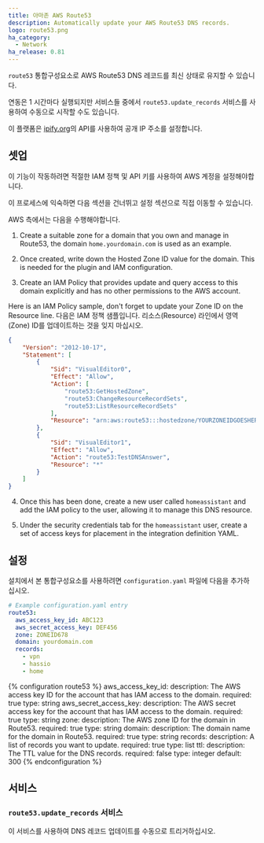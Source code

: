 ```yaml
---
title: 아마존 AWS Route53
description: Automatically update your AWS Route53 DNS records.
logo: route53.png
ha_category:
  - Network
ha_release: 0.81
---
```


`route53` 통합구성요소로 AWS Route53 DNS 레코드를 최신 상태로 유지할 수 있습니다.

연동은 1 시간마다 실행되지만 서비스들 중에서 `route53.update_records` 서비스를 사용하여 수동으로 시작할 수도 있습니다.

이 플랫폼은 [ipify.org](https://www.ipify.org/)의 API를 사용하여 공개 IP 주소를 설정합니다.

## 셋업

이 기능이 작동하려면 적절한 IAM 정책 및 API 키를 사용하여 AWS 계정을 설정해야합니다.

이 프로세스에 익숙하면 다음 섹션을 건너뛰고 설정 섹션으로 직접 이동할 수 있습니다.

AWS 측에서는 다음을 수행해야합니다.

1. Create a suitable zone for a domain that you own and manage in Route53, the domain `home.yourdomain.com` is used as an example.

2. Once created, write down the Hosted Zone ID value for the domain. This is needed for the plugin and IAM configuration.

3. Create an IAM Policy that provides update and query access to this domain explicitly and has no other permissions to the AWS account.

Here is an IAM Policy sample, don't forget to update your Zone ID on the Resource line.
다음은 IAM 정책 샘플입니다. 리소스(Resource) 라인에서 영역(Zone) ID를 업데이트하는 것을 잊지 마십시오.

```json
{
    "Version": "2012-10-17",
    "Statement": [
        {
            "Sid": "VisualEditor0",
            "Effect": "Allow",
            "Action": [
                "route53:GetHostedZone",
                "route53:ChangeResourceRecordSets",
                "route53:ListResourceRecordSets"
            ],
            "Resource": "arn:aws:route53:::hostedzone/YOURZONEIDGOESHERE"
        },
        {
            "Sid": "VisualEditor1",
            "Effect": "Allow",
            "Action": "route53:TestDNSAnswer",
            "Resource": "*"
        }
    ]
}
```

4. Once this has been done, create a new user called `homeassistant` and add the IAM policy to the user, allowing it to manage this DNS resource.

5. Under the security credentials tab for the `homeassistant` user, create a set of access keys for placement in the integration definition YAML.

## 설정

설치에서 본 통합구성요소를 사용하려면 `configuration.yaml` 파일에 다음을 추가하십시오.

```yaml
# Example configuration.yaml entry
route53:
  aws_access_key_id: ABC123
  aws_secret_access_key: DEF456
  zone: ZONEID678
  domain: yourdomain.com
  records:
    - vpn
    - hassio
    - home
```

{% configuration route53 %}
aws_access_key_id:
  description: The AWS access key ID for the account that has IAM access to the domain.
  required: true
  type: string
aws_secret_access_key:
  description: The AWS secret access key for the account that has IAM access to the domain.
  required: true
  type: string
zone:
  description: The AWS zone ID for the domain in Route53.
  required: true
  type: string
domain:
  description: The domain name for the domain in Route53.
  required: true
  type: string
records:
  description: A list of records you want to update.
  required: true
  type: list
ttl:
  description: The TTL value for the DNS records.
  required: false
  type: integer
  default: 300
{% endconfiguration %}

## 서비스

### `route53.update_records` 서비스

이 서비스를 사용하여 DNS 레코드 업데이트를 수동으로 트리거하십시오.